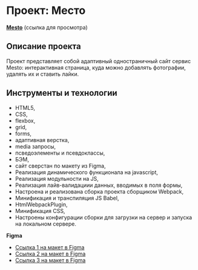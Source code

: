 # Проект: Место

[**Mesto**](https://dmitry-razumov.github.io/mesto-project/) (ссылка для просмотра)

## Описание проекта
Проект представляет собой адаптивный одностраничный сайт
сервис Mesto:
интерактивная страница, куда можно добавлять фотографии, удалять их и ставить лайки.

## Инструменты и технологии

* HTML5,
* CSS,
* flexbox,
* grid,
* forms,
* адаптивная верстка,
* media запросы,
* псведоэлементы и псевдоклассы,
* БЭМ,
* сайт сверстан по макету из Figma,
* Реализация динамического функционала на javascript,
* Реализация модульности на JS,
* Реализация лайв-валидациии данных, вводимых в поля формы,
* Настроена и реализована сборка проекта сборщиком Webpack,
* Минификация и транспиляция JS Babel,
* HtmlWebpackPlugin,
* Минификация CSS,
* Настроены конфигурации сборки для загрузки на сервер и запуска на локальном сервере.


**Figma**
* [Ссылка 1 на макет в Figma](https://www.figma.com/file/2cn9N9jSkmxD84oJik7xL7/JavaScript.-Sprint-4?node-id=0%3A1)
* [Ссылка 2 на макет в Figma](https://www.figma.com/file/bjyvbKKJN2naO0ucURl2Z0/JavaScript.-Sprint-5?node-id=0%3A1)
* [Ссылка 3 на макет в Figma](https://code.s3.yandex.net/web-developer/project-6/JavaScript.Sprint-6.fig)

